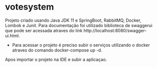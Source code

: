 # votesystem

Projeto criado usando Java JDK 11 e SpringBoot, RabbitMQ, Docker, Lombok e Junit.
Para documentação foi utilizado biblioteca de swaggerui que pode ser acessada atraves do link http://localhost:8080/swagger-ui.html.

- Para acessar o projeto é preciso subir o serviços utilizando o docker atraves do comando  docker-compose up -d.

Apos importar o projeto na IDE e subir a aplicaçao.
